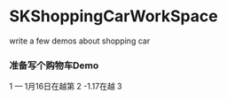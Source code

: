 # SKShoppingCarWorkSpace
write a few demos about shopping car

### 准备写个购物车Demo  
1 — 1月16日在越第
2 -1.17在越
3



